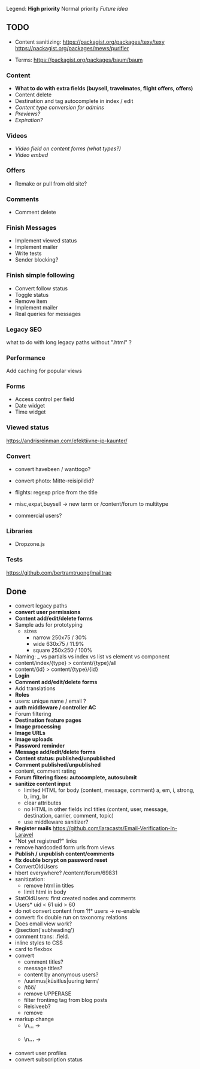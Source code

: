 Legend: **High priority** Normal priority *Future idea*

## TODO


- Content sanitizing:
https://packagist.org/packages/texy/texy
https://packagist.org/packages/mews/purifier

- Terms:
https://packagist.org/packages/baum/baum



### Content

- **What to do with extra fields (buysell, travelmates, flight offers, offers)**
- Content delete
- Destination and tag autocomplete in index / edit
- *Content type conversion for admins*
- *Previews?*
- *Expiration?*

### Videos

- *Video field on content forms (what types?)*
- *Video embed*

### Offers

- Remake or pull from old site?


### Comments

- Comment delete


### Finish Messages

- Implement viewed status
- Implement mailer
- Write tests
- Sender blocking?


### Finish simple following

- Convert follow status
- Toggle status
- Remove item
- Implement mailer
- Real queries for messages


### Legacy SEO

what to do with long legacy paths without ".html" ?

### Performance

Add caching for popular views

### Forms

- Access control per field
- Date widget
- Time widget

### Viewed status

https://andrisreinman.com/efektiivne-ip-kaunter/

### Convert

- convert havebeen / wanttogo?

- convert photo: Mitte-reisipildid?
- flights: regexp price from the title
- misc,expat,buysell -> new term or /content/forum to multitype

- commercial users?

### Libraries

- Dropzone.js

### Tests

https://github.com/bertramtruong/mailtrap










## Done

- convert legacy paths
- **convert user permissions**
- **Content add/edit/delete forms**
- Sample ads for prototyping
    - sizes
        - narrow 250x75 / 30%
        - wide 630x75 / 11.9%
        - square 250x250 / 100%
- Naming: _ vs partials vs index vs list vs element vs component
- content/index/{type} > content/{type}/all
- content/{id} > content/{type}/{id}
- **Login**
- **Comment add/edit/delete forms**
- Add translations
- **Roles**
- users: unique name / email ?
- **auth middleware / controller AC**
- Forum filtering
- **Destination feature pages**
- **Image processing**
- **Image URLs**
- **Image uploads**
- **Password reminder**
- **Message add/edit/delete forms**
- **Content status: published/unpublished**
- **Comment published/unpublished**
- content, comment rating
- **Forum filtering fixes: autocomplete, autosubmit**
- **sanitize content input**
    - limited HTML for body (content, message, comment)
        a, em, i, strong, b, img, br
    - clear attributes
    - no HTML in other fields incl titles (content, user, message, destination, carrier, comment, topic)
    - use middleware sanitizer?
- **Register mails**
    https://github.com/laracasts/Email-Verification-In-Laravel
- "Not yet registred?" links
- remove hardcoded form urls from views
- **Publish / unpublish content/comments**
- **fix double bcrypt on password reset**
- ConvertOldUsers
- hbert everywhere? /content/forum/69831
- sanitization:
    - remove html in titles
    - limit html in body
- StatOldUsers: first created nodes and comments
- Users* 
    uid < 61
    uid > 60
- do not convert content from ?!* users -> re-enable
- convert: fix double run on taxonomy relations
- Does email view work?
- @section('subheading')
- comment trans: .field.
- inline styles to CSS
- card to flexbox
- convert
    - comment titles?
    - message titles?
    - content by anonymous users?
    - /uurimus|küsitlus|uuring term/
    - /töö/
    - remove UPPERASE
    - filter frontimg tag from blog posts
    - Reisiveeb?
    - remove <!--break-->
- markup change
    - \n<u>...</u> -> <h4></h4>
    - \n<strong>...</strong> -> <h4></h4>
- convert user profiles
- convert subscription status
